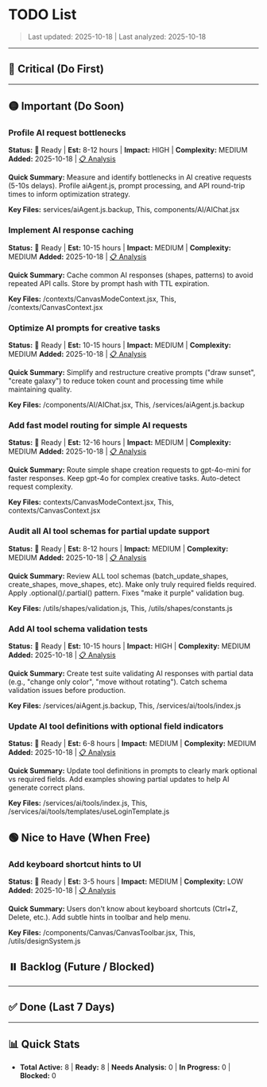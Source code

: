 # TODO List

> Last updated: 2025-10-18 | Last analyzed: 2025-10-18

---

## 🔴 Critical (Do First)

<!-- High-priority tasks: bugs, blockers, critical features -->

---

## 🟡 Important (Do Soon)

<!-- Important features, performance improvements, tech debt -->

### Profile AI request bottlenecks
**Status:** 🎯 Ready | **Est:** 8-12 hours | **Impact:** HIGH | **Complexity:** MEDIUM
**Added:** 2025-10-18 | [📋 Analysis](/.todo-analysis/profile-ai-request-bottlenecks.md)

**Quick Summary:**
Measure and identify bottlenecks in AI creative requests (5-10s delays). Profile aiAgent.js, prompt processing, and API round-trip times to inform optimization strategy.

**Key Files:** services/aiAgent.js.backup, This, components/AI/AIChat.jsx

### Implement AI response caching
**Status:** 🎯 Ready | **Est:** 10-15 hours | **Impact:** MEDIUM | **Complexity:** MEDIUM
**Added:** 2025-10-18 | [📋 Analysis](/.todo-analysis/implement-ai-response-caching.md)

**Quick Summary:**
Cache common AI responses (shapes, patterns) to avoid repeated API calls. Store by prompt hash with TTL expiration.

**Key Files:** /contexts/CanvasModeContext.jsx, This, /contexts/CanvasContext.jsx

### Optimize AI prompts for creative tasks
**Status:** 🎯 Ready | **Est:** 10-15 hours | **Impact:** MEDIUM | **Complexity:** MEDIUM
**Added:** 2025-10-18 | [📋 Analysis](/.todo-analysis/optimize-ai-prompts-for-creative-tasks.md)

**Quick Summary:**
Simplify and restructure creative prompts ("draw sunset", "create galaxy") to reduce token count and processing time while maintaining quality.

**Key Files:** /components/AI/AIChat.jsx, This, /services/aiAgent.js.backup

### Add fast model routing for simple AI requests
**Status:** 🎯 Ready | **Est:** 12-16 hours | **Impact:** MEDIUM | **Complexity:** MEDIUM
**Added:** 2025-10-18 | [📋 Analysis](/.todo-analysis/add-fast-model-routing-for-simple-ai-requests.md)

**Quick Summary:**
Route simple shape creation requests to gpt-4o-mini for faster responses. Keep gpt-4o for complex creative tasks. Auto-detect request complexity.

**Key Files:** contexts/CanvasModeContext.jsx, This, contexts/CanvasContext.jsx

### Audit all AI tool schemas for partial update support
**Status:** 🎯 Ready | **Est:** 8-12 hours | **Impact:** MEDIUM | **Complexity:** MEDIUM
**Added:** 2025-10-18 | [📋 Analysis](/.todo-analysis/audit-all-ai-tool-schemas-for-partial-update-support.md)

**Quick Summary:**
Review ALL tool schemas (batch_update_shapes, create_shapes, move_shapes, etc). Make only truly required fields required. Apply .optional()/.partial() pattern. Fixes "make it purple" validation bug.

**Key Files:** /utils/shapes/validation.js, This, /utils/shapes/constants.js

### Add AI tool schema validation tests
**Status:** 🎯 Ready | **Est:** 10-15 hours | **Impact:** HIGH | **Complexity:** MEDIUM
**Added:** 2025-10-18 | [📋 Analysis](/.todo-analysis/add-ai-tool-schema-validation-tests.md)

**Quick Summary:**
Create test suite validating AI responses with partial data (e.g., "change only color", "move without rotating"). Catch schema validation issues before production.

**Key Files:** /services/aiAgent.js.backup, This, /services/ai/tools/index.js

### Update AI tool definitions with optional field indicators
**Status:** 🎯 Ready | **Est:** 6-8 hours | **Impact:** MEDIUM | **Complexity:** MEDIUM
**Added:** 2025-10-18 | [📋 Analysis](/.todo-analysis/update-ai-tool-definitions-with-optional-field-indicators.md)

**Quick Summary:**
Update tool definitions in prompts to clearly mark optional vs required fields. Add examples showing partial updates to help AI generate correct plans.

**Key Files:** /services/ai/tools/index.js, This, /services/ai/tools/templates/useLoginTemplate.js

## 🟢 Nice to Have (When Free)

<!-- Polish, minor improvements, low-priority features -->

### Add keyboard shortcut hints to UI
**Status:** 🎯 Ready | **Est:** 3-5 hours | **Impact:** MEDIUM | **Complexity:** LOW
**Added:** 2025-10-18 | [📋 Analysis](/.todo-analysis/add-keyboard-shortcut-hints-to-ui.md)

**Quick Summary:**
Users don't know about keyboard shortcuts (Ctrl+Z, Delete, etc.). Add subtle hints in toolbar and help menu.

**Key Files:** /components/Canvas/CanvasToolbar.jsx, This, /utils/designSystem.js

## ⏸️ Backlog (Future / Blocked)

<!-- Tasks blocked by external dependencies or future considerations -->

---

## ✅ Done (Last 7 Days)

<!-- Recently completed tasks - archived weekly -->

---

## 📊 Quick Stats

- **Total Active:** 8 | **Ready:** 8 | **Needs Analysis:** 0 | **In Progress:** 0 | **Blocked:** 0
